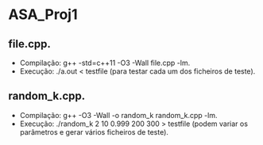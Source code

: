 # ASA_Proj1

## file.cpp.
- Compilação: g++ -std=c++11 -O3 -Wall file.cpp -lm.
- Execução: ./a.out < testfile (para testar cada um dos ficheiros de teste).

## random_k.cpp.
- Compilação: g++ -O3 -Wall -o random_k random_k.cpp -lm.
- Execução: ./random_k 2 10 0.999 200 300 > testfile (podem variar os parâmetros e gerar vários ficheiros de teste).
